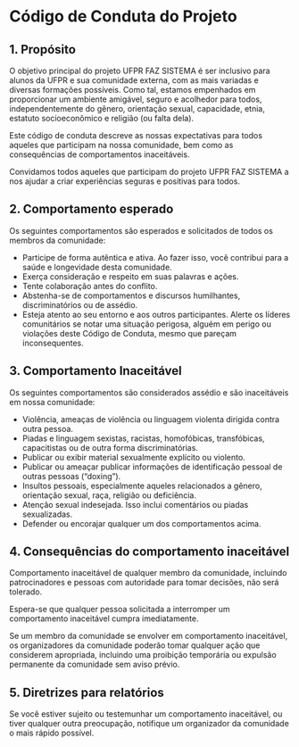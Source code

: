 # Código de Conduta do Projeto

## 1. Propósito

O objetivo principal do projeto UFPR FAZ SISTEMA é ser inclusivo para alunos da UFPR e sua comunidade externa, com as mais variadas e diversas formações possíveis. Como tal, estamos empenhados em proporcionar um ambiente amigável, seguro e acolhedor para todos, independentemente do gênero, orientação sexual, capacidade, etnia, estatuto socioeconômico e religião (ou falta dela).

Este código de conduta descreve as nossas expectativas para todos aqueles que participam na nossa comunidade, bem como as consequências de comportamentos inaceitáveis.

Convidamos todos aqueles que participam do projeto UFPR FAZ SISTEMA a nos ajudar a criar experiências seguras e positivas para todos.

## 2. Comportamento esperado

Os seguintes comportamentos são esperados e solicitados de todos os membros da comunidade:

 * Participe de forma autêntica e ativa. Ao fazer isso, você contribui para a saúde e longevidade desta comunidade.
 * Exerça consideração e respeito em suas palavras e ações.
 * Tente colaboração antes do conflito.
 * Abstenha-se de comportamentos e discursos humilhantes, discriminatórios ou de assédio.
 * Esteja atento ao seu entorno e aos outros participantes. Alerte os líderes comunitários se notar uma situação perigosa, alguém em perigo ou violações deste Código de Conduta, mesmo que pareçam inconsequentes.

## 3. Comportamento Inaceitável

Os seguintes comportamentos são considerados assédio e são inaceitáveis ​​em nossa comunidade:

 * Violência, ameaças de violência ou linguagem violenta dirigida contra outra pessoa.
 * Piadas e linguagem sexistas, racistas, homofóbicas, transfóbicas, capacitistas ou de outra forma discriminatórias.
 * Publicar ou exibir material sexualmente explícito ou violento.
 * Publicar ou ameaçar publicar informações de identificação pessoal de outras pessoas (“doxing”).
 * Insultos pessoais, especialmente aqueles relacionados a gênero, orientação sexual, raça, religião ou deficiência.
 * Atenção sexual indesejada. Isso inclui comentários ou piadas sexualizadas.
 * Defender ou encorajar qualquer um dos comportamentos acima.

## 4. Consequências do comportamento inaceitável

Comportamento inaceitável de qualquer membro da comunidade, incluindo patrocinadores e pessoas com autoridade para tomar decisões, não será tolerado.

Espera-se que qualquer pessoa solicitada a interromper um comportamento inaceitável cumpra imediatamente.

Se um membro da comunidade se envolver em comportamento inaceitável, os organizadores da comunidade poderão tomar qualquer ação que considerem apropriada, incluindo uma proibição temporária ou expulsão permanente da comunidade sem aviso prévio.

## 5. Diretrizes para relatórios

Se você estiver sujeito ou testemunhar um comportamento inaceitável, ou tiver qualquer outra preocupação, notifique um organizador da comunidade o mais rápido possível.
